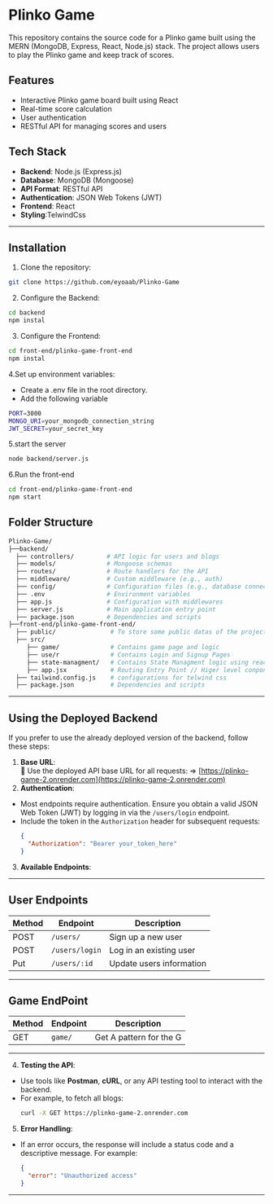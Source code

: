 # Plinko Game

This repository contains the source code for a Plinko game built using the MERN (MongoDB, Express, React, Node.js) stack. The project allows users to play the Plinko game and keep track of scores.
## Features

- Interactive Plinko game board built using React
- Real-time score calculation
- User authentication 
- RESTful API for managing scores and users

## Tech Stack

- **Backend**: Node.js (Express.js)
- **Database**: MongoDB (Mongoose)
- **API Format**: RESTful API
- **Authentication**: JSON Web Tokens (JWT)
- **Frontend**: React
- **Styling**:TelwindCss

---

  ## Installation
  
  1. Clone the repository:
  ```bash
  git clone https://github.com/eyoaab/Plinko-Game
  ```
  2. Configure the Backend:
  ```bash
  cd backend
  npm instal
  ```
  3. Configure the Frontend:
  ```bash
  cd front-end/plinko-game-front-end
  npm instal
  ```

  4.Set up environment variables:
  - Create a .env file in the root directory.
  - Add the following variable
  ```bash
  PORT=3000
  MONGO_URI=your_mongodb_connection_string
  JWT_SECRET=your_secret_key
  
  ```
  5.start the server
  ```bash
  node backend/server.js
  ```

  6.Run the front-end
  ```bash
  cd front-end/plinko-game-front-end
  npm start
  
  ```
## Folder Structure
```bash
Plinko-Game/
├──backend/        
  ├── controllers/         # API logic for users and blogs
  ├── models/              # Mongoose schemas
  ├── routes/              # Route handlers for the API
  ├── middleware/          # Custom middleware (e.g., auth)
  ├── config/              # Configuration files (e.g., database connection)
  ├── .env                 # Environment variables
  ├── app.js               # Configuration with middlewares
  ├── server.js            # Main application entry point
  ├── package.json         # Dependencies and scripts
├──front-end/plinko-game-front-end/
  ├── public/               # To store some public datas of the project
  ├── src/                  
     ├── game/              # Contains game page and logic
     ├── use/r              # Contains Login and Signup Pages
     ├── state-managment/   # Contains State Managment logic using react-redux
     ├── app.jsx            # Routing Entry Point // Higer level conponent
  ├── tailwind.config.js    # configurations for telwind css
  ├── package.json          # Dependencies and scripts

```
---

## Using the Deployed Backend

If you prefer to use the already deployed version of the backend, follow these steps:

1. **Base URL**:  
🔗 Use the deployed API base URL for all requests: => [https://plinko-game-2.onrender.com](https://plinko-game-2.onrender.com)
2. **Authentication**:  
- Most endpoints require authentication. Ensure you obtain a valid JSON Web Token (JWT) by logging in via the `/users/login` endpoint.
- Include the token in the `Authorization` header for subsequent requests:
  ```json
  {
    "Authorization": "Bearer your_token_here"
  }
  ```

3. **Available Endpoints**:  
---

## **User Endpoints**
| Method | Endpoint                  | Description                              |
|--------|---------------------------|------------------------------------------|
| POST   | `/users/`                 | Sign up a new user                       | 
| POST   | `/users/login`            | Log in an existing user                  |
| Put    | `/users/:id`              | Update users information                 |
---

## **Game EndPoint**
| Method | Endpoint                  | Description                             |
|--------|---------------------------|-----------------------------------------|
| GET    | `game/`                   | Get A pattern for the G                 |

---


4. **Testing the API**:  
- Use tools like **Postman**, **cURL**, or any API testing tool to interact with the backend.  
- For example, to fetch all blogs:  
  ```bash
  curl -X GET https://plinko-game-2.onrender.com
  ```

5. **Error Handling**:  
- If an error occurs, the response will include a status code and a descriptive message. For example:
  ```json
  {
    "error": "Unauthorized access"
  }
  ```

---


   
